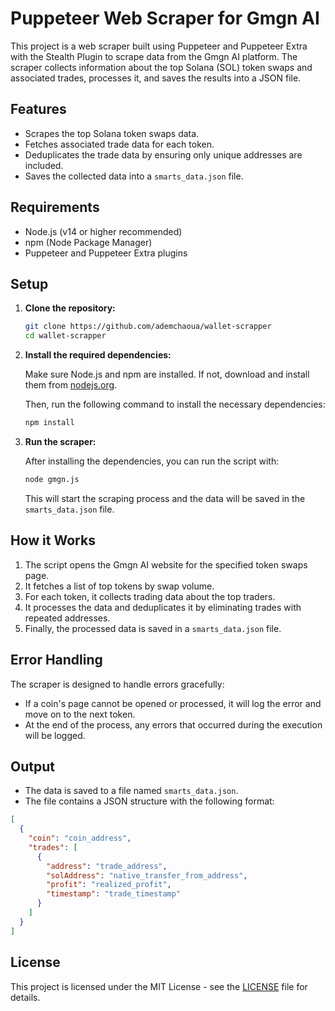 # Puppeteer Web Scraper for Gmgn AI

This project is a web scraper built using Puppeteer and Puppeteer Extra with the Stealth Plugin to scrape data from the Gmgn AI platform. The scraper collects information about the top Solana (SOL) token swaps and associated trades, processes it, and saves the results into a JSON file.

## Features
- Scrapes the top Solana token swaps data.
- Fetches associated trade data for each token.
- Deduplicates the trade data by ensuring only unique addresses are included.
- Saves the collected data into a `smarts_data.json` file.

## Requirements
- Node.js (v14 or higher recommended)
- npm (Node Package Manager)
- Puppeteer and Puppeteer Extra plugins

## Setup

1. **Clone the repository:**

   ```bash
   git clone https://github.com/ademchaoua/wallet-scrapper
   cd wallet-scrapper
   ```

2. **Install the required dependencies:**

   Make sure Node.js and npm are installed. If not, download and install them from [nodejs.org](https://nodejs.org/).

   Then, run the following command to install the necessary dependencies:

   ```bash
   npm install
   ```

3. **Run the scraper:**

   After installing the dependencies, you can run the script with:

   ```bash
   node gmgn.js
   ```

   This will start the scraping process and the data will be saved in the `smarts_data.json` file.

## How it Works

1. The script opens the Gmgn AI website for the specified token swaps page.
2. It fetches a list of top tokens by swap volume.
3. For each token, it collects trading data about the top traders.
4. It processes the data and deduplicates it by eliminating trades with repeated addresses.
5. Finally, the processed data is saved in a `smarts_data.json` file.

## Error Handling
The scraper is designed to handle errors gracefully:
- If a coin's page cannot be opened or processed, it will log the error and move on to the next token.
- At the end of the process, any errors that occurred during the execution will be logged.

## Output

- The data is saved to a file named `smarts_data.json`.
- The file contains a JSON structure with the following format:

```json
[
  {
    "coin": "coin_address",
    "trades": [
      {
        "address": "trade_address",
        "solAddress": "native_transfer_from_address",
        "profit": "realized_profit",
        "timestamp": "trade_timestamp"
      }
    ]
  }
]
```

## License

This project is licensed under the MIT License - see the [LICENSE](LICENSE) file for details.

